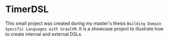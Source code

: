# TimerDSL

This small project was created during my master's thesis `Building Domain Specific Languages with GraalVM`. It is a showcase project to illustrate how to create internal and external DSLs.
